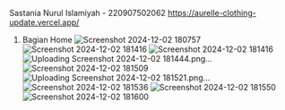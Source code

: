 Sastania Nurul Islamiyah - 220907502062
https://aurelle-clothing-update.vercel.app/

1. Bagian Home
![Screenshot 2024-12-02 180757](https://github.com/user-attachments/assets/28424038-8c93-41f4-ae6b-36e7517f4c2c)
![Screenshot 2024-12-02 181416](https://github.com/user-attachments/assets/b282eef3-bd58-4910-abf9-72382daa5a58)
![Screenshot 2024-12-02 181416](https://github.com/user-attachments/assets/00594f77-fca7-4baf-ba97-7db86bfb2822)
![Uploading Screenshot 2024-12-02 181444.png…]()
![Screenshot 2024-12-02 181509](https://github.com/user-attachments/assets/9327352f-61fa-4338-b7cf-f33291098dce)
![Uploading Screenshot 2024-12-02 181521.png…]()
![Screenshot 2024-12-02 181536](https://github.com/user-attachments/assets/d7de7078-092f-4230-9d08-dec1a8d4699e)
![Screenshot 2024-12-02 181550](https://github.com/user-attachments/assets/af197226-42d4-4bba-a734-f3a04b1d2329)
![Screenshot 2024-12-02 181600](https://github.com/user-attachments/assets/f19506f3-84d0-44e3-bf18-0e176167c898)



